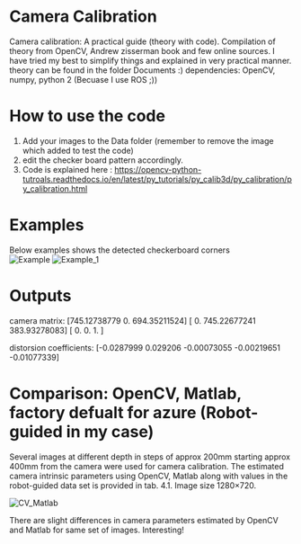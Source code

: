 # Camera Calibration

Camera calibration: A practical guide (theory with code). Compilation of theory from OpenCV, Andrew zisserman book and few online sources. I have tried my best to simplify things and explained in very practical manner.
theory can be found in the folder Documents :)
dependencies: OpenCV, numpy, python 2 (Becuase I use ROS ;))

# How to use the code
1. Add your images to the Data folder (remember to remove the image which added to test the code)
2. edit the checker board pattern accordingly.
3. Code is explained here : https://opencv-python-tutroals.readthedocs.io/en/latest/py_tutorials/py_calib3d/py_calibration/py_calibration.html

# Examples
Below examples shows the detected checkerboard corners  
![Example](https://user-images.githubusercontent.com/50611671/170954115-0d5f20df-e53d-4d50-a4e8-b1153e5ab502.PNG)
![Example_1](https://user-images.githubusercontent.com/50611671/170954125-75c5efbe-eaa7-40f0-9f8e-87e71da25fbc.PNG)

# Outputs
camera matrix:
 [745.12738779   0.         694.35211524]
 [  0.         745.22677241 383.93278083]
 [  0.           0.           1.        ]
 
 distorsion coefficients: [-0.0287999   0.029206   -0.00073055 -0.00219651 -0.01077339]
 
 # Comparison: OpenCV, Matlab, factory defualt for azure (Robot-guided in my case)
 Several images at different depth in steps of approx 200mm starting  approx 400mm from the
camera were used for camera calibration. The estimated camera intrinsic parameters
using OpenCV, Matlab along with values in the robot-guided data set is provided in
tab. 4.1. Image size 1280×720.

![CV_Matlab](https://user-images.githubusercontent.com/50611671/170957565-375d28f7-3b73-4ad4-82e3-707b0f92f813.PNG)

There are slight differences in camera parameters estimated by OpenCV and Matlab for same set of images. Interesting!


